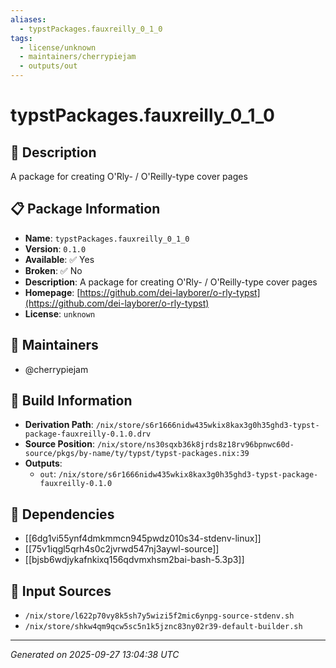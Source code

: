 ```yaml
---
aliases:
  - typstPackages.fauxreilly_0_1_0
tags:
  - license/unknown
  - maintainers/cherrypiejam
  - outputs/out
---
```


# typstPackages.fauxreilly_0_1_0

## 📝 Description

A package for creating O'Rly- / O'Reilly-type cover pages

## 📋 Package Information

- **Name**: `typstPackages.fauxreilly_0_1_0`
- **Version**: `0.1.0`
- **Available**: ✅ Yes
- **Broken**: ✅ No
- **Description**: A package for creating O'Rly- / O'Reilly-type cover pages
- **Homepage**: [https://github.com/dei-layborer/o-rly-typst](https://github.com/dei-layborer/o-rly-typst)
- **License**: `unknown`
## 👥 Maintainers

- @cherrypiejam


## 🔧 Build Information

- **Derivation Path**: `/nix/store/s6r1666nidw435wkix8kax3g0h35ghd3-typst-package-fauxreilly-0.1.0.drv`
- **Source Position**: `/nix/store/ns30sqxb36k8jrds8z18rv96bpnwc60d-source/pkgs/by-name/ty/typst/typst-packages.nix:39`
- **Outputs**:
  - `out`:  `/nix/store/s6r1666nidw435wkix8kax3g0h35ghd3-typst-package-fauxreilly-0.1.0`

## 🔗 Dependencies

- [[6dg1vi55ynf4dmkmmcn945pwdz010s34-stdenv-linux]]
- [[75v1iqgl5qrh4s0c2jvrwd547nj3aywl-source]]
- [[bjsb6wdjykafnkixq156qdvmxhsm2bai-bash-5.3p3]]

## 📁 Input Sources

- `/nix/store/l622p70vy8k5sh7y5wizi5f2mic6ynpg-source-stdenv.sh`
- `/nix/store/shkw4qm9qcw5sc5n1k5jznc83ny02r39-default-builder.sh`

---
*Generated on 2025-09-27 13:04:38 UTC*
